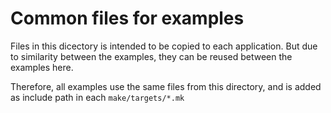 Common files for examples
=========================

Files in this dicectory is intended to be copied to each application. But due to
similarity between the examples, they can be reused between the examples here.

Therefore, all examples use the same files from this directory, and is added as
include path in each `make/targets/*.mk`